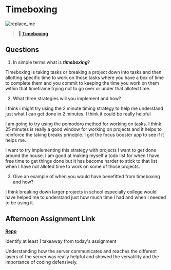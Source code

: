 # Timeboxing

![replace_me](https://codeworks.blob.core.windows.net/public/assets/img/illustrations/placeholder.svg)
> **📖 [Timeboxing](https://codeworksacademy.com/fs-student-guide/resources/wk5/03-Timeboxing)**

## Questions

1. In simple terms what is ***timeboxing***?

Timeboxing is taking tasks or breaking a project down into tasks and then allotting specific time to work on those tasks where you have a box of time to complete them and you commit to keeping the time you work on them within that timeframe trying not to go over or under that alloted time.

2. What three strategies will you implement and how?

I think i might try using the 2 minute timing strategy to help me understand just what I can get done in 2 minutes. I think it could be really helpful

I am going to try using the pomodoro method for working on tasks. I think 25 minutes is really a good window for working on projects and it helps to reinforce the taking breaks principle. I got the focus booster app to see if it helps me.

I want to try implementing this strategy with projects I want to get done around the house. I am good at making myself a todo list for when I have free time to get things done but it has become harder to stick to that list when I have not alloted time to work on some of those projects.

3. Give an example of when you would have benefitted from timeboxing and how? 

I think breaking down larger projects in school especially college would have helped me to understand just how much time I had and when I needed to be using it.

## Afternoon Assignment Link

**[Repo](https://github.com/jsphbowers/Planets)**

Identify at least 1 takeaway from today's assignment

Understanding how the server communicates and reaches the different layers of the server was really helpful and showed the versatility and the importance of coding defensively.
